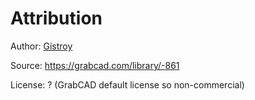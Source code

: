 # Attribution

Author: [Gistroy](https://grabcad.com/gistroy-2)

Source: https://grabcad.com/library/-861

License: ? (GrabCAD default license so non-commercial)
